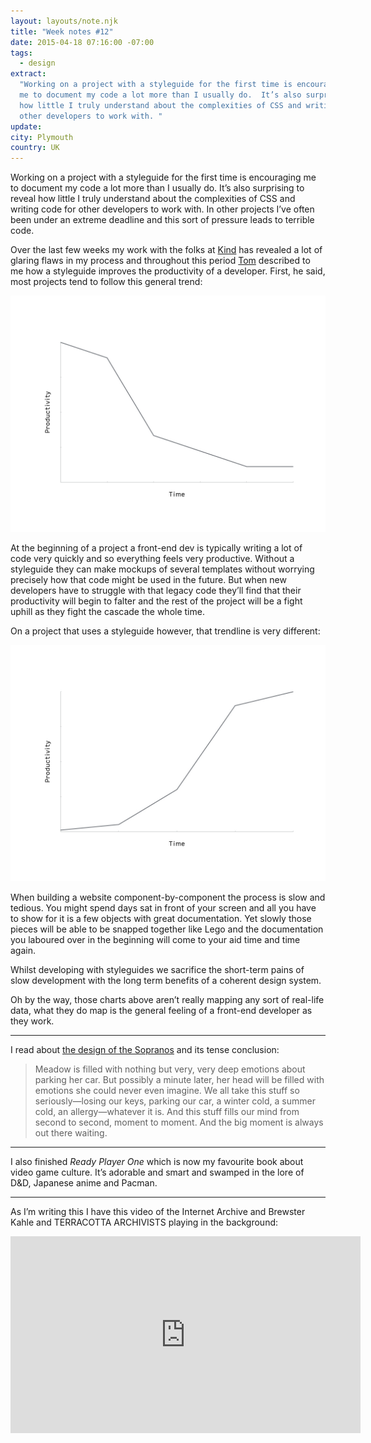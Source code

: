 ```yaml
---
layout: layouts/note.njk
title: "Week notes #12"
date: 2015-04-18 07:16:00 -07:00
tags:
  - design
extract:
  "Working on a project with a styleguide for the first time is encouraging
  me to document my code a lot more than I usually do.  It’s also surprising to reveal
  how little I truly understand about the complexities of CSS and writing code for
  other developers to work with. "
update:
city: Plymouth
country: UK
---
```


Working on a project with a styleguide for the first time is encouraging me to document my code a lot more than I usually do. It’s also surprising to reveal how little I truly understand about the complexities of <abbr>CSS</abbr> and writing code for other developers to work with. In other projects I’ve often been under an extreme deadline and this sort of pressure leads to terrible code.

Over the last few weeks my work with the folks at [Kind](http://madebykind.com/) has revealed a lot of glaring flaws in my process and throughout this period [Tom](http://www.tomdavies.net/) described to me how a styleguide improves the productivity of a developer. First, he said, most projects tend to follow this general trend:

![Without styleguide](/images/without-styleguide.jpg)

At the beginning of a project a front-end dev is typically writing a lot of code very quickly and so everything feels very productive. Without a styleguide they can make mockups of several templates without worrying precisely how that code might be used in the future. But when new developers have to struggle with that legacy code they’ll find that their productivity will begin to falter and the rest of the project will be a fight uphill as they fight the cascade the whole time.

On a project that uses a styleguide however, that trendline is very different:

![With styleguide](/images/with-styleguide.jpg)

When building a website component-by-component the process is slow and tedious. You might spend days sat in front of your screen and all you have to show for it is a few objects with great documentation. Yet slowly those pieces will be able to be snapped together like Lego and the documentation you laboured over in the beginning will come to your aid time and time again.

Whilst developing with styleguides we sacrifice the short-term pains of slow development with the long term benefits of a coherent design system.

Oh by the way, those charts above aren’t really mapping any sort of real-life data, what they do map is the general feeling of a front-end developer as they work.

---

I read about [the design of the Sopranos](http://www.dga.org/Craft/DGAQ/All-Articles/1502-Spring-2015/Shot-to-Remember-The-Sopranos.aspx) and its tense conclusion:

> Meadow is filled with nothing but very, very deep emotions about parking her car. But possibly a minute later, her head will be filled with emotions she could never even imagine. We all take this stuff so seriously—losing our keys, parking our car, a winter cold, a summer cold, an allergy—whatever it is. And this stuff fills our mind from second to second, moment to moment. And the big moment is always out there waiting.

---

I also finished _Ready Player One_ which is now my favourite book about video game culture. It’s adorable and smart and swamped in the lore of D&D, Japanese anime and Pacman.

---

As I’m writing this I have this video of the Internet Archive and Brewster Kahle and <span>TERRACOTTA ARCHIVISTS</span> playing in the background:

<iframe width="560" height="315" src="https://www.youtube.com/embed/NdZxI3nFVJs" frameborder="0" allowfullscreen></iframe>
